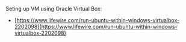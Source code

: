 Seting up VM using Oracle Virtual Box:
- [https://www.lifewire.com/run-ubuntu-within-windows-virtualbox-2202098](https://www.lifewire.com/run-ubuntu-within-windows-virtualbox-2202098)
